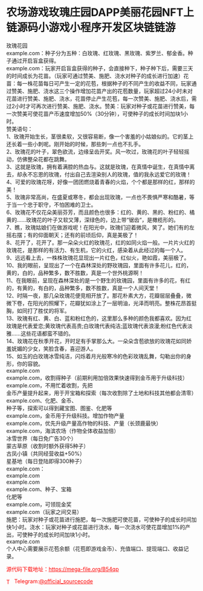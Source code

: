 # 农场游戏玫瑰庄园DAPP美丽花园NFT上链源码小游戏小程序开发区块链链游

玫瑰花园<br>example.com：种子分为五种：白玫瑰、红玫瑰、黑玫瑰、紫罗兰、郁金香。种子通过开启盲盒获得。<br>example.com：玩家开启盲盒获得的种子，会直接种下，种子种下后，需要三天的时间成长为花苗。（玩家可通过赞美、施肥、浇水对种子的成长进行加速）花苗：每一株花苗每日可产生一定的花苞，根据种子的不同产生的收益不同，玩家通过赞美、施肥、浇水这三个操作增加花苗产出的花苞数量，玩家超过24小时未对花苗进行赞美、施肥、浇水，花苗停止产生花苞，每一次赞美、施肥、浇水后，需过2小时才可再次进行赞美、施肥、浇水。赞美：玩家对种子或花苗进行赞美，每一次赞美可使花苗产币速度增加50%（30分钟），可使种子的成长时间加块1小时。<br>赞美语句：<br>1、玫瑰开始生长，茎很柔软，又很容易断，像一个害羞的小姑娘似的。它的茎上还长着一些小刺呢。刚开始的时候，那些刺一点也不扎手。<br>2、玫瑰花的叶子，翠色欲流，边缘呈齿开奖。风一吹过，玫瑰花的叶子轻轻摇动，仿佛整朵花都在跳舞。<br>3、这就是玫瑰，拥有着满腔的热血与。这就是玫瑰，在真情中诞生，在真情中离去，却永不忘恩的玫瑰，付出自己去渲染别人的玫瑰，值的我永远爱它的玫瑰！<br>4、可爱的玫瑰花呀，好像一团团燃烧着青春的火焰，个个都是那样的红，那样的美！<br>5、玫瑰非常高尚，在盛夏或寒冬，都会出现玫瑰，一点也不畏惧严寒和酷暑，等于当一个忠于职守，不怕困难的卫士。<br>6、玫瑰花不仅花朵美丽芬芳，而且颜色也很多：红的、黄的、黑的、粉红的、橘黄的……玫瑰花的叶子又软又薄，深绿色的，边上带“锯齿“，是橄榄形的。<br>7、瞧，玫瑰姑娘们在做游戏呢！在阳光中，玫瑰们迎着微风，笑了。她们有的左摇右摆；有的仰面朝天；还有的前顷后仰，真是美极了！<br>8、花开了，花开了。那一朵朵火红的玫瑰花，红的如同火焰一般。一片片火红的玫瑰花，是那样的有活力、有生机，它的火红，感染着从此经过的每一个人。<br>9、远远看上去，一株株玫瑰花显现出一片红色，红似火，艳如霞，美丽极了。<br>10、我的眼前，呈现出了一个在森林深处的野玫瑰园，里面有许多花儿，红的，黄的，白的，品种繁多，数不胜数，真是一个世外桃源啊！<br>11、在我眼前，呈现在森林深处的是一个野生的玫瑰园，里面有许多的花，有红的，有黄的，有白的，品种繁多，数不胜数，真是一个人间天堂！<br>12、时隔一夜，那几朵玫瑰花便竞相开放了。那花朴素大方，花瓣层层叠叠，微微下卷，在阳光的照耀下，花瓣犹如涂上了一层明油，光泽而明亮。整株花昂首挺胸，如同打了胜仗的将军。<br>13、玫瑰有红、黄、白、蓝和粉红色的，这里那么多种的颜色我都喜欢。因为红玫瑰是代表爱恋;黄玫瑰代表高贵;白玫瑰代表纯洁;蓝玫瑰代表浪漫;粉红色代表淡雅……这些花语都蛮不错的。<br>14、玫瑰花在秋季开花，开时足有手掌那么大。一朵朵含苞欲放的玫瑰花如同娇羞妩媚的少女，笑脸含春，喜迎游人。<br>15、如玉的白玫瑰冰雪纯洁，闪烁着月光般寒冷的色彩玫瑰乱舞，勾勒出你的身形，你的容貌。<br>example.com<br>example.com，收割得种子（前期利用加倍效果快速得到金币用于升级科技）<br>example.com，不用忙着收割，先把<br>金币产量提升起来，用于开宝箱和探索（每次收割除了土地和科技其他都会清零）<br>example.com、化肥、金币、<br>种子等，探索可以得到藏宝图、图鉴、化肥等<br>example.com，金币用于升级科技。增加作物产量<br>example.com，优先升级产量高作物的科技、产量（长颈鹿最快）<br>example.com，海滨农场（作物全体收益加倍）<br>冰雪世界（每日免广告30个）<br>蒙古草原（收割时额外获得5种子）<br>古凤小镇（共同经营收益+50%）<br>星基地（每日登陆即得300种子）<br>example.com：<br>example.com<br>example.com<br>example.com、种子、宝箱<br>化肥等<br>example.com，可领现金奖<br>example.com（玩家之间交易）<br>施肥：玩家对种子或花苗进行施肥，每一次施肥可使花苗，可使种子的成长时间加快1小时。浇水：玩家对种子或花苗进行浇水，每一次浇水可使花苗增加1%的产出，可使种子的成长时间加块1小时。<br>example.com<br>个人中心需要展示花苞余额（花苞即游戏金币）、充值端口、提现端口、收益记录。<br>


<p style="color: red;">源代码下载地址：<a href="https://mega-file.org/B54qp" style="color: red;">https://mega-file.org/B54qp</a></p><p style="color: red;"><img src="https://cdn-icons-png.flaticon.com/512/2111/2111646.png" alt="Telegram Icon" style="width: 16px; vertical-align: middle; margin-right: 5px;">Telegram:<a href="https://t.me/official_sourcecode" style="color: red;">@official_sourcecode</a></p>